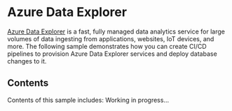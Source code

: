 # Azure Data Explorer

[Azure Data Explorer](https://azure.microsoft.com/products/data-explorer/#features) is a fast, fully managed data analytics service for large volumes of data ingesting from applications, websites, IoT devices, and more. The following sample demonstrates how you can create CI/CD pipelines to provision Azure Data Explorer services and deploy database changes to it.

## Contents

Contents of this sample includes: Working in progress...
